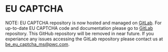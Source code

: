# EU CAPTCHA

NOTE: EU CAPTCHA repository is now hosted and managed on [GitLab](https://code.europa.eu/eu-captcha/EU-CAPTCHA).  For up-to-date EU CAPTCHA code and documentation please go to [GitLab](https://code.europa.eu/eu-captcha/EU-CAPTCHA) repository. This GitHub repository will be removed in near future.
If you experiance any issues accessing the  GitLab  repository please contact us at be_eu_captcha_ms@pwc.com.

